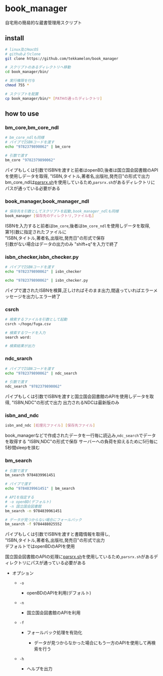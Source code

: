 # book_manager
自宅用の簡易的な蔵書管理用スクリプト

## install

```sh
# linux及びmacOS
# githubよりclone
git clone https://github.com/tekkamelon/book_manager

# スクリプトのあるディレクトリへ移動
cd book_manager/bin/

# 実行権限を付与
chmod 755 *

# スクリプトを配置
cp book_manager/bin/* [PATHの通ったディレクトリ]
```

## how to use

### bm_core,bm_core_ndl
```sh
# bm_core_ndlも同様 
# パイプでISBNコードを渡す
echo "9782379890062" | bm_core

# 引数で渡す
bm_core "9782379890062"
```

パイプもしくは引数でISBNを渡すと前者はopenBD,後者は国立国会図書館のAPIを使用しデータを取得,
"ISBN,タイトル,著者名,出版社,発売日"の形式で出力
bm_core_ndlは[parsrx.sh](https://github.com/ShellShoccar-jpn/Parsrs/blob/master/parsrx.sh)を使用しているため,`parsrx.sh`があるディレクトリにパスが通っている必要がある

### book_manager,book_manager_ndl
```sh
# 保存先を引数としてスクリプトを起動,book_manager_ndlも同様
book_manager [保存先のディレクトリ,ファイル名]
```

ISBNを入力すると前者は`bm_core`,後者は`bm_core_ndl`を使用しデータを取得,  
第1引数に指定されたファイルに  
"ISBN,タイトル,著者名,出版社,発売日"の形式で保存  
引数がない場合はデータの出力のみ
"shift+q"を入力で終了

### isbn_checker,isbn_checker.py
```sh
# パイプでISBNコードを渡す
echo "9782379890062" | isbn_checker

echo "9782379890062" | isbn_checker.py
```

パイプで渡されたISBNを検算,正しければそのまま出力,間違っていればエラーメッセージを出力しエラー終了

### csrch
```sh
# 検索するファイルを引数として起動
csrch ~/hoge/fuga.csv

# 検索するワードを入力
search word:

# 検索結果が出力
```

### ndc_srarch
```sh
# パイプでISBNコードを渡す
echo "9782379890062" | ndc_search

# 引数で渡す
ndc_search "9782379890062"
```

パイプもしくは引数でISBNを渡すと国立国会図書館のAPIを使用しデータを取得,
"ISBN,NDC"の形式で出力
出力されるNDCは最新版のみ

### isbn_and_ndc
```sh
isbn_and_ndc [処理元ファイル] [保存先ファイル]
```

book_managerなどで作成されたデータを一行毎に読込み,`ndc_search`でデータを取得する
"ISBN,NDC"の形式で保存
サーバーへの負荷を抑えるために5行毎に5秒間sleepを挟む

### bm_search
```sh
# 引数で渡す
bm_search 9784839961451

# パイプで渡す
echo "9784839961451" | bm_search

# APIを指定する
# -o openBD(デフォルト)
# -n 国立国会図書館
bm_search -n 9784839961451

# データが見つからない場合にフォールバック
bm_search -f 9784488025552
```

パイプもしくは引数でISBNを渡すと書籍情報を取得し,  
"ISBN,タイトル,著者名,出版社,発売日"の形式で出力  
デフォルトではopenBDのAPIを使用  

国立国会図書館のAPIの処理に[parsrx.sh](https://github.com/ShellShoccar-jpn/Parsrs/blob/master/parsrx.sh)を使用しているため,`parsrx.sh`があるディレクトリにパスが通っている必要がある

- オプション

    - `-o`

        - openBDのAPIを利用(デフォルト)

    - `-n`

        - 国立国会図書館のAPIを利用

    - `-f`

        - フォールバック処理を有効化

            - データが見つからなかった場合にもう一方のAPIを使用して再検索を行う

    - `-h`

        - ヘルプを出力

